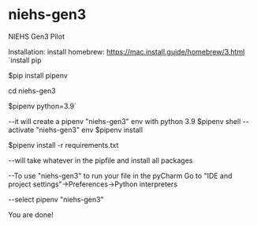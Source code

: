 # niehs-gen3
NIEHS Gen3 Pilot

Installation:
install homebrew: https://mac.install.guide/homebrew/3.html
`install pip

$pip install pipenv

cd niehs-gen3

$pipenv python=3.9`

--it will create a pipenv "niehs-gen3" env with python 3.9
$pipenv shell
--activate "niehs-gen3" env
$pipenv install

$pipenv install -r requirements.txt

--will take whatever in the pipfile and install all packages

--To use "niehs-gen3" to run your file in the pyCharm Go to "IDE and project settings"->Preferences->Python interpreters

--select pipenv "niehs-gen3"

You are done!